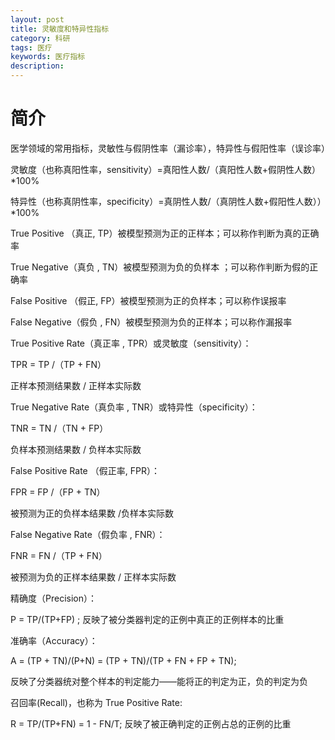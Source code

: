 ```yaml
---
layout: post
title: 灵敏度和特异性指标
category: 科研
tags: 医疗
keywords: 医疗指标
description:
---
```


# 简介

医学领域的常用指标，灵敏性与假阴性率（漏诊率），特异性与假阳性率（误诊率）

灵敏度（也称真阳性率，sensitivity）=真阳性人数/（真阳性人数+假阴性人数）*100%

特异性（也称真阴性率，specificity）=真阴性人数/（真阴性人数+假阳性人数））*100%

True Positive （真正, TP）被模型预测为正的正样本；可以称作判断为真的正确率

True Negative（真负 , TN）被模型预测为负的负样本 ；可以称作判断为假的正确率

False Positive （假正, FP）被模型预测为正的负样本；可以称作误报率

False Negative（假负 , FN）被模型预测为负的正样本；可以称作漏报率

True Positive Rate（真正率 , TPR）或灵敏度（sensitivity）： 

TPR = TP /（TP + FN）

正样本预测结果数 / 正样本实际数

True Negative Rate（真负率 , TNR）或特异性（specificity）：
 
TNR = TN /（TN + FP）
 
负样本预测结果数 / 负样本实际数

False Positive Rate （假正率, FPR）：
 
FPR = FP /（FP + TN）

被预测为正的负样本结果数 /负样本实际数

False Negative Rate（假负率 , FNR）：

FNR = FN /（TP + FN） 

被预测为负的正样本结果数 / 正样本实际数

精确度（Precision）： 

P = TP/(TP+FP) ; 反映了被分类器判定的正例中真正的正例样本的比重

准确率（Accuracy）：

A = (TP + TN)/(P+N) = (TP + TN)/(TP + FN + FP + TN);

反映了分类器统对整个样本的判定能力——能将正的判定为正，负的判定为负

召回率(Recall)，也称为 True Positive Rate: 

R = TP/(TP+FN) = 1 - FN/T; 反映了被正确判定的正例占总的正例的比重
